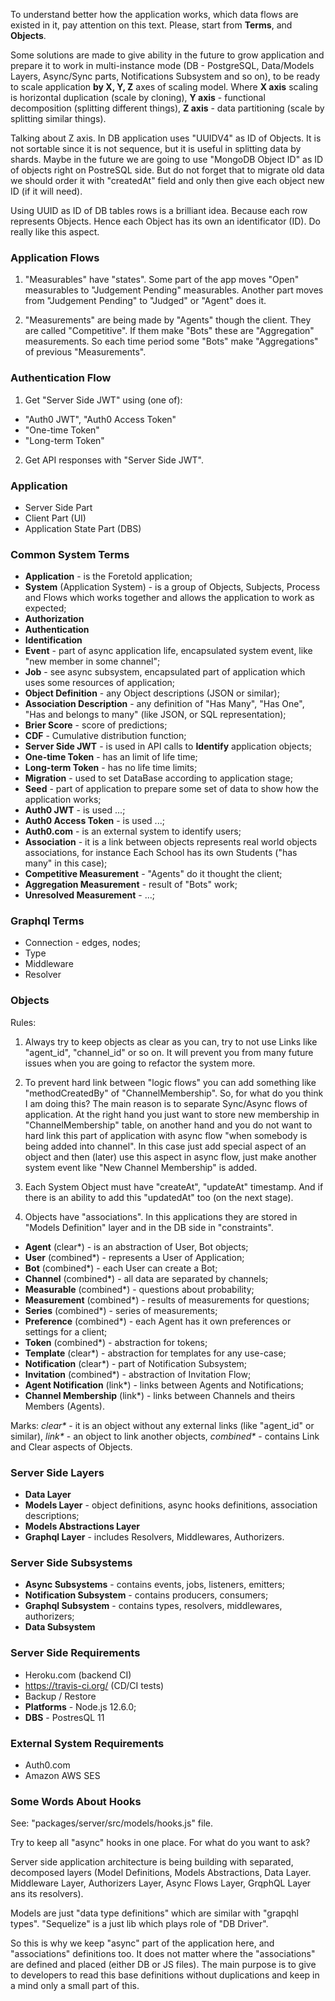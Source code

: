 To understand better how the application works, which data flows are existed in
it, pay attention on this text. Please, start from **Terms**, 
and **Objects**.

Some solutions are made to give ability in the future to grow application and
prepare it to work in multi-instance mode (DB - PostgreSQL, Data/Models Layers,
Async/Sync parts, Notifications Subsystem and so on), to be ready to scale application
**by X, Y, Z** axes of scaling model. Where **X axis** scaling is horizontal duplication 
(scale by cloning), **Y axis** - functional decomposition (splitting different things),
**Z axis** - data partitioning (scale by splitting similar things).

Talking about Z axis. In DB application uses "UUIDV4" as ID of Objects. It is not
sortable since it is not sequence, but it is useful in splitting data by 
shards. Maybe in the future we are going to use "MongoDB Object ID" as ID of objects
right on PostreSQL side. But do not forget that to migrate old data we should
order it with "createdAt" field and only then give each object new ID (if it will
need).

Using UUID as ID of DB tables rows is a brilliant idea. Because each row
represents Objects. Hence each Object has its own an identificator (ID). Do really
like this aspect.

### Application Flows
1. "Measurables" have "states". Some part of the app moves "Open" measurables
to "Judgement Pending" measurables. Another part moves from "Judgement Pending"
to "Judged" or "Agent" does it. 

2. "Measurements" are being made by "Agents" though the client. They are called
"Competitive". If them make "Bots" these are "Aggregation" measurements. So each
time period some "Bots" make "Aggregations" of previous "Measurements".

### Authentication Flow
1. Get "Server Side JWT" using (one of):
- "Auth0 JWT", "Auth0 Access Token"
- "One-time Token"
- "Long-term Token"
2. Get API responses with "Server Side JWT".

### Application
- Server Side Part
- Client Part (UI)
- Application State Part (DBS)

### Common System Terms
- **Application** - is the Foretold application;
- **System** (Application System) - is a group of Objects, Subjects, Process 
and Flows which works together and allows the application to work as expected;
- **Authorization**
- **Authentication**
- **Identification**
- **Event** - part of async application life, encapsulated system event, like 
"new member in some channel";
- **Job** - see async subsystem, encapsulated part of application which uses
some resources of application;
- **Object Definition** - any Object descriptions (JSON or similar);
- **Association Description** - any definition of "Has Many", "Has One", "Has and
belongs to many" (like JSON, or SQL representation);
- **Brier Score** - score of predictions;
- **CDF** - Cumulative distribution function;
- **Server Side JWT** - is used in API calls to **Identify** application objects;
- **One-time Token** - has an limit of life time;
- **Long-term Token** - has no life time limits;
- **Migration** - used to set DataBase according to application stage;
- **Seed** - part of application to prepare some set of data to show how
the application works;
- **Auth0 JWT** - is used ...;
- **Auth0 Access Token** - is used ...;
- **Auth0.com** - is an external system to identify users; 
- **Association** - it is a link between objects represents real world objects
associations, for instance Each School has its own Students ("has many" in 
this case);
- **Competitive Measurement** - "Agents" do it thought the client;
- **Aggregation Measurement** - result of "Bots" work;
- **Unresolved Measurement** - ...;

### Graphql Terms
- Connection - edges, nodes;
- Type
- Middleware
- Resolver

### Objects

Rules:

1. Always try to keep objects as clear as you can, try to not use Links
like "agent_id", "channel_id" or so on. It will prevent you from many
future issues when you are going to refactor the system more.

2. To prevent hard link between "logic flows" you can add something
like "methodCreatedBy" of "ChannelMembership". So, for what do
you think I am doing this? The main reason is to separate Sync/Async flows
of application. At the right hand you just want to store new membership
in "ChannelMembership" table, on another hand and you do not want to hard link this 
part of application with async flow "when somebody is being added into channel".
In this case just add special aspect of an object and then (later) use this
aspect in async flow, just make another system event like "New Channel 
Membership" is added. 

3. Each System Object must have "createAt", "updateAt" timestamp. And if there is 
 an ability to add this "updatedAt" too (on the next stage).
 
4. Objects have "associations". In this applications they are stored in 
"Models Definition" layer and in the DB side in "constraints". 

- **Agent** (clear*) - is an abstraction of User, Bot objects;
- **User** (combined*) - represents a User of Application;
- **Bot** (combined*) - each User can create a Bot;
- **Channel** (combined*) - all data are separated by channels;
- **Measurable** (combined*) - questions about probability;
- **Measurement** (combined*) - results of measurements for questions;
- **Series** (combined*) - series of measurements;
- **Preference** (combined*) - each Agent has it own preferences 
or settings for a client;
- **Token** (combined*) - abstraction for tokens;
- **Template** (clear*) - abstraction for templates for any use-case;
- **Notification** (clear*) - part of Notification Subsystem;
- **Invitation** (combined*) - abstraction of Invitation Flow;
- **Agent Notification** (link*) - links between Agents and Notifications;
- **Channel Membership** (link*) - links between Channels 
and theirs Members (Agents).

Marks: 
_clear*_ - it is an object without any external links (like  "agent_id" or 
similar),
_link*_ - an object to link another objects, 
_combined*_ - contains Link and Clear aspects of Objects.

### Server Side Layers
- **Data Layer**
- **Models Layer** - object definitions, async hooks definitions, association 
descriptions;
- **Models Abstractions Layer**
- **Graphql Layer** - includes Resolvers, Middlewares, Authorizers.

### Server Side Subsystems
- **Async Subsystems** - contains events, jobs, listeners, emitters;
- **Notification Subsystem** - contains producers, consumers;
- **Graphql Subsystem** - contains types, resolvers, middlewares, authorizers;
- **Data Subsystem**

### Server Side Requirements
- Heroku.com (backend CI)
- https://travis-ci.org/ (CD/CI tests)
- Backup / Restore
- **Platforms** - Node.js 12.6.0;
- **DBS** - PostresQL 11

### External System Requirements
- Auth0.com
- Amazon AWS SES

### Some Words About Hooks

See: "packages/server/src/models/hooks.js" file.

Try to keep all "async" hooks in one place.
For what do you want to ask?

Server side application architecture is being building with separated,
decomposed layers (Model Definitions, Models Abstractions, Data Layer.
Middleware Layer, Authorizers Layer, Async Flows Layer, GrqphQL
Layer ans its resolvers).

Models are just "data type definitions" which are similar with "grapqhl
types". "Sequelize" is a just lib which plays role of "DB Driver".

So this is why we keep "async" part of the application here, and
"associations" definitions too. It does not matter where the "associations"
are defined and placed (either DB or JS files). The main purpose
is to give to developers to read this base definitions without
duplications and keep in a mind only a small part of this.

